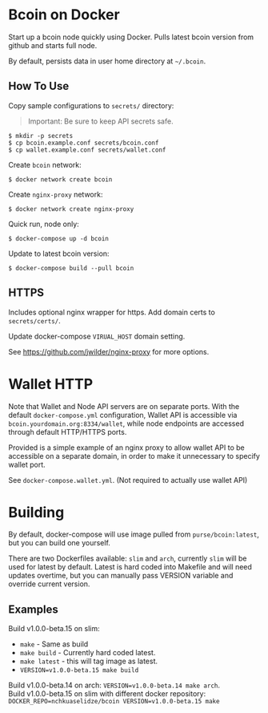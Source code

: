 Bcoin on Docker
=====

Start up a bcoin node quickly using Docker.
Pulls latest bcoin version from github and starts full node.

By default, persists data in user home directory at `~/.bcoin`.

How To Use
----

Copy sample configurations to `secrets/` directory:
>Important: Be sure to keep API secrets safe.
```
$ mkdir -p secrets
$ cp bcoin.example.conf secrets/bcoin.conf
$ cp wallet.example.conf secrets/wallet.conf
```

Create `bcoin` network:
```
$ docker network create bcoin
```

Create `nginx-proxy` network:
```
$ docker network create nginx-proxy
```

Quick run, node only:
```
$ docker-compose up -d bcoin
```

Update to latest bcoin version:
```
$ docker-compose build --pull bcoin
```

HTTPS
----
Includes optional nginx wrapper for https. Add domain certs to `secrets/certs/`.

Update docker-compose `VIRUAL_HOST` domain setting.

See https://github.com/jwilder/nginx-proxy for more options.

# Wallet HTTP
Note that Wallet and Node API servers are on separate ports.
With the default `docker-compose.yml` configuration, Wallet API is accessible via `bcoin.yourdomain.org:8334/wallet`, while node endpoints are accessed through default HTTP/HTTPS ports.

Provided is a simple example of an nginx proxy to allow wallet API to be accessible
on a separate domain, in order to make it unnecessary to specify wallet port.

See `docker-compose.wallet.yml`. (Not required to actually use wallet API)

# Building

By default, docker-compose will use image pulled from `purse/bcoin:latest`, but you can build
one yourself.

There are two Dockerfiles available: `slim` and `arch`, currently `slim` will be used for latest by default.
Latest is hard coded into Makefile and will need updates overtime, but you can manually pass VERSION variable
and override current version.

## Examples
Build v1.0.0-beta.15 on slim:
  - `make` - Same as build
  - `make build` - Currently hard coded latest.
  - `make latest` - this will tag image as latest.
  - `VERSION=v1.0.0-beta.15 make build`

Build v1.0.0-beta.14 on arch: `VERSION=v1.0.0-beta.14 make arch`.  
Build v1.0.0-beta.15 on slim with different docker repository:
  `DOCKER_REPO=nchkuaselidze/bcoin VERSION=v1.0.0-beta.15 make`
